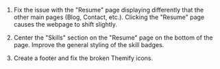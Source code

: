 1. Fix the issue with the "Resume" page displaying differently that the other main pages (Blog, Contact, etc.). Clicking the "Resume" page causes the webpage to shift slightly. 

2. Center the "Skills" section on the "Resume" page on the bottom of the page. Improve the general styling of the skill badges. 

3. Create a footer and fix the broken Themify icons. 
